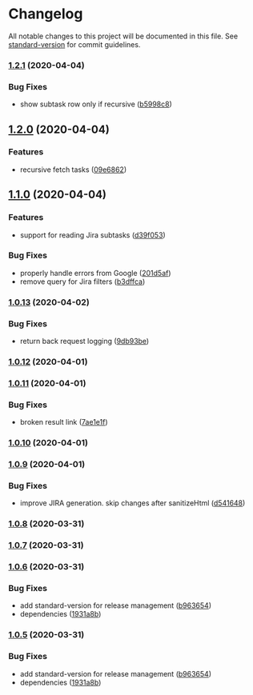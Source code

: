 # Changelog

All notable changes to this project will be documented in this file. See [standard-version](https://github.com/conventional-changelog/standard-version) for commit guidelines.

### [1.2.1](https://github.com/huksley/jira-outer-join/compare/v1.2.0...v1.2.1) (2020-04-04)


### Bug Fixes

* show subtask row only if recursive ([b5998c8](https://github.com/huksley/jira-outer-join/commit/b5998c845165dbda95b95e4d9fa6876d32f97b88))

## [1.2.0](https://github.com/huksley/jira-outer-join/compare/v1.1.0...v1.2.0) (2020-04-04)


### Features

* recursive fetch tasks ([09e6862](https://github.com/huksley/jira-outer-join/commit/09e68625e521324b32b1149753b95b41a17f6f00))

## [1.1.0](https://github.com/huksley/jira-outer-join/compare/v1.0.13...v1.1.0) (2020-04-04)


### Features

* support for reading Jira subtasks ([d39f053](https://github.com/huksley/jira-outer-join/commit/d39f053da9f30170b14acc7869b62c451647f039))


### Bug Fixes

* properly handle errors from Google ([201d5af](https://github.com/huksley/jira-outer-join/commit/201d5af269712d8235a5fe71377cab4fa3bfecfd))
* remove query for Jira filters ([b3dffca](https://github.com/huksley/jira-outer-join/commit/b3dffca35264a749788d7a9e91d4cf4deaee559a))

### [1.0.13](https://github.com/huksley/jira-outer-join/compare/v1.0.12...v1.0.13) (2020-04-02)


### Bug Fixes

* return back request logging ([9db93be](https://github.com/huksley/jira-outer-join/commit/9db93bec4a72144b7cf379084eda82f96948a632))

### [1.0.12](https://github.com/huksley/jira-outer-join/compare/v1.0.11...v1.0.12) (2020-04-01)

### [1.0.11](https://github.com/huksley/jira-outer-join/compare/v1.0.10...v1.0.11) (2020-04-01)


### Bug Fixes

* broken result link ([7ae1e1f](https://github.com/huksley/jira-outer-join/commit/7ae1e1f7704fbcded5e6e90ca27cce2e7baae03b))

### [1.0.10](https://github.com/huksley/jira-outer-join/compare/v1.0.9...v1.0.10) (2020-04-01)

### [1.0.9](https://github.com/huksley/jira-outer-join/compare/v1.0.8...v1.0.9) (2020-04-01)

### Bug Fixes

- improve JIRA generation. skip changes after sanitizeHtml ([d541648](https://github.com/huksley/jira-outer-join/commit/d541648409e32c681b32cec9cf08ce5c2eb991da))

### [1.0.8](https://github.com/huksley/jira-outer-join/compare/v1.0.7...v1.0.8) (2020-03-31)

### [1.0.7](https://github.com/huksley/jira-outer-join/compare/v1.0.6...v1.0.7) (2020-03-31)

### [1.0.6](https://github.com/huksley/jira-outer-join/compare/v1.0.4...v1.0.6) (2020-03-31)

### Bug Fixes

- add standard-version for release management ([b963654](https://github.com/huksley/jira-outer-join/commit/b963654aca98b9433bb88c54435788206eab80a8))
- dependencies ([1931a8b](https://github.com/huksley/jira-outer-join/commit/1931a8bcd9e20d4dad878405f123911001028ffc))

### [1.0.5](https://github.com/huksley/jira-outer-join/compare/v1.0.4...v1.0.5) (2020-03-31)

### Bug Fixes

- add standard-version for release management ([b963654](https://github.com/huksley/jira-outer-join/commit/b963654aca98b9433bb88c54435788206eab80a8))
- dependencies ([1931a8b](https://github.com/huksley/jira-outer-join/commit/1931a8bcd9e20d4dad878405f123911001028ffc))
